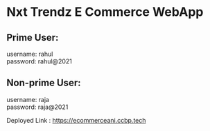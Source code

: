 <h1>Nxt Trendz E Commerce WebApp</h1>
<h2>Prime User:</h2>
<p> username: rahul <br/>password: rahul@2021 </p>
<h2>Non-prime User: </h2>
<p>username: raja <br/>password: raja@2021 </p>

Deployed Link : https://ecommerceani.ccbp.tech
